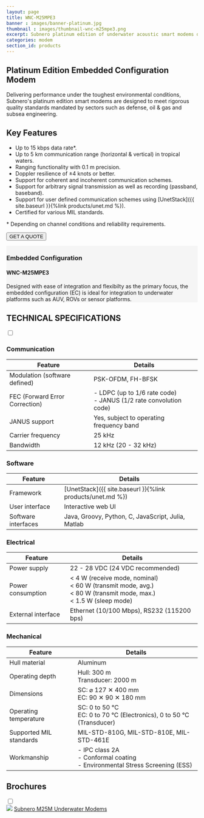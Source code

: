 ```yaml
---
layout: page
title: WNC-M25MPE3
banner : images/banner-platinum.jpg
thumbnail : images/thumbnail-wnc-m25mpe3.png
excerpt: Subnero platinum edition of underwater acoustic smart modems delivering performance under the toughest environmental conditions.
categories: modem
section_id: products
---
```


## Platinum Edition Embedded Configuration Modem

Delivering performance under the toughest environmental conditions, Subnero's platinum edition smart modems are designed to meet rigorous quality standards mandated by sectors such as defense, oil & gas and subsea engineering.

## Key Features
- Up to 15 kbps data rate\*.
- Up to 5 km communication range (horizontal & vertical) in tropical waters.
- Ranging functionality with 0.1 m precision.
- Doppler resilience of ±4 knots or better.
- Support for coherent and incoherent communication schemes.
- Support for arbitrary signal transmission as well as recording (passband, baseband).
- Support for user defined communication schemes using [UnetStack]({{ site.baseurl }}{%link products/unet.md %}).
- Certified for various MIL standards.

\* Depending on channel conditions and reliability requirements.

<a href="mailto:sales@subnero.com"><button type="button">GET A QUOTE</button></a>

<div class='one spacing'></div>

<div id="embedded"></div>
<div class='full' style='background: #f5f5f5'>

  <div class ='media product' >
    <img class = "align-self-start mr-3" alt="" src="{{site.baseurl}}/images/boxart-wnc-m25mpe3.jpg"/>
    <div class='media-body product product-content'>
    <h3 style="text-transform: none;" id="embedded">Embedded Configuration</h3>
          <h4 style="text-transform: none;">WNC-M25MPE3</h4>
          <p>Designed with ease of integration and flexibilty as the primary focus, the embedded configuration (EC) is ideal for integration to underwater platforms such as AUV, ROVs or sensor platforms.</p>
    </div>
  </div>
</div>

<div class='two spacing'></div>

<div class='wrap-collapsible'>

<h2 style="text-transform: none;" id="p_techspec">TECHNICAL SPECIFICATIONS</h2>
<input id ='tech-specs' class='toggle' type='checkbox'>
<label class='lbl-toggle' for='tech-specs'></label>
<div class='collapsible-content' markdown="1">

### Communication

| Feature                                | Details                                   |
| -------------------------------------- | ----------------------------------------- |
| Modulation (software defined)          | PSK-OFDM, FH-BFSK                         |
| FEC (Forward Error Correction)         | - LDPC (up to 1/6 rate code)<br>- JANUS (1/2 rate convolution code)|
| JANUS support                          | Yes, subject to operating frequency band  |
| Carrier frequency                      | 25 kHz                                    |
| Bandwidth                              | 12 kHz (20 - 32 kHz)                      |

### Software

| Feature                                | Details                                   |
| -------------------------------------- | ----------------------------------------- |
| Framework                              | [UnetStack]({{ site.baseurl }}{%link products/unet.md %})|
| User interface                         | Interactive web UI                        |
| Software interfaces                    | Java, Groovy, Python, C, JavaScript, Julia, Matlab|

### Electrical

| Feature                                | Details                                   |
| -------------------------------------- | ----------------------------------------- |
| Power supply                           | 22 - 28 VDC (24 VDC recommended)          |
| Power consumption                      | < 4 W (receive mode, nominal)<br>< 60 W (transmit mode, avg.)<br>< 80 W (transmit mode, max.)<br>< 1.5 W (sleep mode)|
| External interface                     | Ethernet (10/100 Mbps), RS232 (115200 bps)|


### Mechanical

| Feature                                | Details                                   |
| -------------------------------------- | ----------------------------------------- |
| Hull material                          | Aluminum                                  |
| Operating depth                        | Hull: 300 m<br> Transducer: 2000 m        |
| Dimensions                             | SC: ⌀ 127 ✕ 400 mm<br> EC: 90 ✕ 90 ✕ 180 mm|
| Operating temperature                  | SC: 0 to 50 °C<br>EC: 0 to 70 °C (Electronics), 0 to 50 °C (Transducer)|
| Supported MIL standards                | MIL-STD-810G, MIL-STD-810E, MIL-STD-461E  |
| Workmanship                            | - IPC class 2A<br> - Conformal coating<br> - Environmental Stress Screening (ESS)|

</div>
</div>

<div class='wrap-collapsible'>
  <h2>Brochures</h2>
  <input id ='compatibility' class='toggle' type='checkbox'>
  <label class='lbl-toggle' for='compatibility'></label>
  <div class='collapsible-content'>
  <div class="brochure-container">
    <a href="{{site.baseurl}}/brochures/Subnero-MF-Modems-gen3.pdf" target="_blank"><img class="brochure-thumb" src="{{site.baseurl}}/brochures/modem3.jpg"></a>
    <a href="{{site.baseurl}}/brochures/Subnero-MF-Modems-gen3.pdf" target="_blank">Subnero M25M Underwater Modems</a>
  </div>
  </div>
</div>
